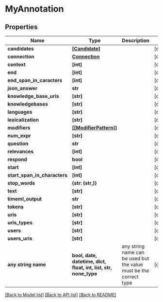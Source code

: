 # MyAnnotation


## Properties
Name | Type | Description | Notes
------------ | ------------- | ------------- | -------------
**candidates** | [**[Candidate]**](Candidate.md) |  | [optional] 
**connection** | [**Connection**](Connection.md) |  | [optional] 
**context** | **[int]** |  | [optional] 
**end** | **[int]** |  | [optional] 
**end_span_in_caracters** | **[int]** |  | [optional] 
**json_answer** | **str** |  | [optional] 
**knowledge_base_uris** | **[str]** |  | [optional] 
**knowledgebases** | **[str]** |  | [optional] 
**languages** | **[str]** |  | [optional] 
**lexicalization** | **[str]** |  | [optional] 
**modifiers** | [**[[ModifierPattern]]**](ModifierPattern.md) |  | [optional] 
**num_expr** | **[str]** |  | [optional] 
**question** | **str** |  | [optional] 
**relevances** | **[int]** |  | [optional] 
**respond** | **bool** |  | [optional] 
**start** | **[int]** |  | [optional] 
**start_span_in_characters** | **[int]** |  | [optional] 
**stop_words** | **{str: (str,)}** |  | [optional] 
**text** | **[str]** |  | [optional] 
**timeml_output** | **str** |  | [optional] 
**tokens** | **[str]** |  | [optional] 
**uris** | **[str]** |  | [optional] 
**uris_types** | **[str]** |  | [optional] 
**users** | **[str]** |  | [optional] 
**users_uris** | **[str]** |  | [optional] 
**any string name** | **bool, date, datetime, dict, float, int, list, str, none_type** | any string name can be used but the value must be the correct type | [optional]

[[Back to Model list]](../README.md#documentation-for-models) [[Back to API list]](../README.md#documentation-for-api-endpoints) [[Back to README]](../README.md)


